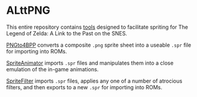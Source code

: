 # ALttPNG

This entire repository contains [tools](https://github.com/fatmanspanda/ALttPNG/releases) designed to facilitate spriting for The Legend of Zelda: A Link to the Past on the SNES.

[PNGto4BPP](https://github.com/fatmanspanda/ALttPNG/wiki/PNGto4BPP) converts a composite `.png` sprite sheet into a useable `.spr` file for importing into ROMs.

[SpriteAnimator](https://github.com/fatmanspanda/SpriteAnimator/wiki/SpriteAnimator) imports `.spr` files and manipulates them into a close emulation of the in-game animations.

[SpriteFilter](https://github.com/fatmanspanda/ALttPNG/wiki/Sprite-Filter) imports `.spr` files, applies any one of a number of atrocious filters, and then exports to a new `.spr` for importing into ROMs.
